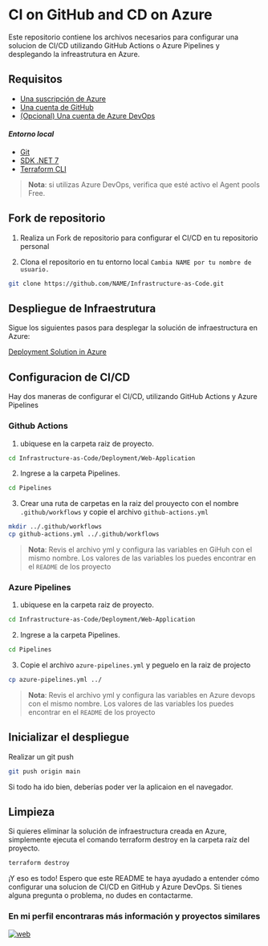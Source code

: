 # CI on GitHub and CD on Azure

Este repositorio contiene los archivos necesarios para configurar una solucion de CI/CD utilizando GitHub Actions o Azure Pipelines y desplegando la infreastrutura en Azure.

## Requisitos

* [Una suscripción de Azure](https://azure.microsoft.com/en-us/free/ "Create account free")
* [Una cuenta de GitHub](https://github.com/ "Create account free")
* [(Opcional) Una cuenta de Azure DevOps](https://azure.microsoft.com/es-es/products/devops/ "Create account free")

#### *Entorno local*
* [Git](https://git-scm.com/ "install git")
* [SDK .NET 7](https://dotnet.microsoft.com/en-us/download/dotnet/7.0 "install git")
* [Terraform CLI](https://learn.microsoft.com/es-es/azure/developer/terraform/get-started-cloud-shell-bash?tabs=bash "install terraform")

> **Nota**: si utilizas Azure DevOps, verifica que esté activo el Agent pools Free.

## Fork de repositorio

1. Realiza un Fork de repositorio para configurar el CI/CD en tu repositorio personal

2. Clona el repositorio en tu entorno local `Cambia NAME por tu nombre de usuario.`
```bash
git clone https://github.com/NAME/Infrastructure-as-Code.git
```

## Despliegue de Infraestrutura
Sigue los siguientes pasos para desplegar la solución de infraestructura en Azure:

[Deployment Solution in Azure](https://github.com/JhonnyPz/Infrastructure-as-Code/tree/main/Solution "IaC")


## Configuracion de CI/CD
Hay dos maneras de configurar el CI/CD, utilizando GitHub Actions y Azure Pipelines

### Github Actions
1. ubiquese en la carpeta raiz de proyecto.
```bash
cd Infrastructure-as-Code/Deployment/Web-Application
```
2. Ingrese a la carpeta Pipelines.
```bash
cd Pipelines
```
3. Crear una ruta de carpetas en la raiz del prouyecto con el nombre `.github/workflows` y copie el archivo `github-actions.yml`
```bash
mkdir ../.github/workflows
cp github-actions.yml ../.github/workflows
```
> **Nota**: Revis el archivo yml y configura las variables en GiHuh con el mismo nombre. Los valores de las variables los puedes encontrar en el `README` de los proyecto

### Azure Pipelines
1. ubiquese en la carpeta raiz de proyecto.
```bash
cd Infrastructure-as-Code/Deployment/Web-Application
```
2. Ingrese a la carpeta Pipelines.
```bash
cd Pipelines
```
3. Copie el archivo `azure-pipelines.yml` y peguelo en la raiz de projecto
```bash
cp azure-pipelines.yml ../
```
> **Nota**: Revis el archivo yml y configura las variables en Azure devops con el mismo nombre. Los valores de las variables los puedes encontrar en el `README` de los proyecto

## Inicializar el despliegue

Realizar un git push
```bash
git push origin main
```
Si todo ha ido bien, deberías poder ver la aplicaion en el navegador.

## Limpieza
Si quieres eliminar la solución de infraestructura creada en Azure, simplemente ejecuta el comando terraform destroy en la carpeta raíz del proyecto.
```bash
terraform destroy
```
¡Y eso es todo! Espero que este README te haya ayudado a entender cómo configurar una solucion de CI/CD en GitHub y Azure DevOps. Si tienes alguna pregunta o problema, no dudes en contactarme.

### En mi perfil encontraras más información y proyectos similares
[![web](https://img.shields.io/badge/GitHub-JhonnyPz-purple?style=for-the-badge&logo=github&logoColor=white&labelColor=101010)](https://github.com/jhonnypz/ "perfil")